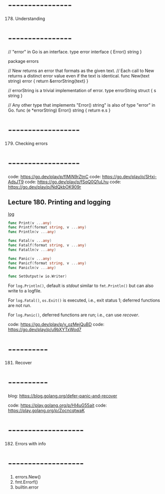 # ----------------
178. Understanding
# ----------------

// "error" in Go is an interface.
type error interface {
	Error() string
}


package errors

// New returns an error that formats as the given text.
// Each call to New returns a distinct error value even if the text is identical.
func New(text string) error {
	return &errorString{text}
}

// errorString is a trivial implementation of error.
type errorString struct {
	s string
}

// Any other type that implements "Error() string" is also of type "error" in Go.
func (e *errorString) Error() string {
	return e.s
}

# ------------------
179. Checking errors
# ------------------

code: https://go.dev/play/p/flMiN9rZtnC
code: https://go.dev/play/p/SHxi-AdsJT9
code: https://go.dev/play/p/fSqQ0Q1uLhu
code: https://go.dev/play/p/NdQkbOK909r

## Lecture 180. Printing and logging

[log](https://pkg.go.dev/log#pkg-index)
```go
func Print(v ...any)
func Printf(format string, v ...any)
func Println(v ...any)

func Fatal(v ...any)
func Fatalf(format string, v ...any)
func Fatalln(v ...any)

func Panic(v ...any)
func Panicf(format string, v ...any)
func Panicln(v ...any)

func SetOutput(w io.Writer)
```
For `log.Println()`, default is *stdout* similar to `fmt.Println()` but can also write to a logfile.

For  `log.Fatal()`, `os.Exit()` is executed, i.e., exit status 1; deferred functions are not run.

For `log.Panic()`, deferred functions are run; i.e., can use *recover*.

code: https://go.dev/play/p/y_ozMejQuBD
code: https://go.dev/play/p/u9bXYTxWod7


# ----------
181. Recover
# ----------

blog: https://blog.golang.org/defer-panic-and-recover

code: https://play.golang.org/p/HI4uG55ait
code: https://play.golang.org/p/ZocncqtwaK

# -------------------
182. Errors with info
# -------------------

1. errors.New()
2. fmt.Errorf()
3. builtin.error

